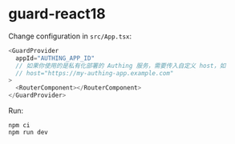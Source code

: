 # guard-react18


Change configuration in `src/App.tsx`:

``` typescript
<GuardProvider
  appId="AUTHING_APP_ID"
  // 如果你使用的是私有化部署的 Authing 服务，需要传入自定义 host，如 
  // host="https://my-authing-app.example.com"
>
  <RouterComponent></RouterComponent>
</GuardProvider>
```

Run:

``` shell
npm ci
npm run dev
```
